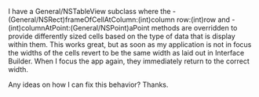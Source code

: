 

I have a General/NSTableView subclass where the     - (General/NSRect)frameOfCellAtColumn:(int)column row:(int)row  and     - (int)columnAtPoint:(General/NSPoint)aPoint methods are overridden to provide differently sized cells based on the type of data that is display within them. This works great, but as soon as my application is not in focus the widths of the cells revert to be the same width as laid out in Interface Builder. When I focus the app again, they immediately return to the correct width.

Any ideas on how I can fix this behavior? Thanks.